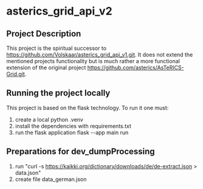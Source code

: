 # asterics_grid_api_v2

## Project Description

This project is the spiritual successor to https://github.com/Volskaar/asterics_grid_api_v1.git. It does not extend the mentioned projects functionality but is much rather a more functional extension of the original project https://github.com/asterics/AsTeRICS-Grid.git.

## Running the project locally

This project is based on the flask technology. To run it one must:
1. create a local python .venv
2. install the dependencies with requirements.txt
3. run the flask application
    flask --app main run

## Preparations for dev_dumpProcessing
1. run "curl -s https://kaikki.org/dictionary/downloads/de/de-extract.json > data.json"
2. create file data_german.json